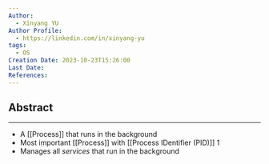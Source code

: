 ```yaml
---
Author:
  - Xinyang YU
Author Profile:
  - https://linkedin.com/in/xinyang-yu
tags:
  - OS
Creation Date: 2023-10-23T15:26:00
Last Date: 
References:
---
```

## Abstract
---
- A [[Process]] that runs in the background
- Most important [[Process]] with [[Process IDentifier (PID)]] 1
- Manages all *services* that run in the background